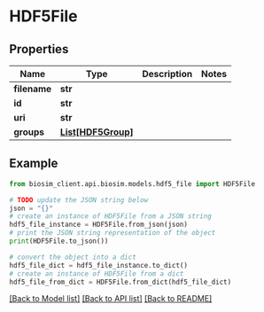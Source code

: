 # HDF5File

## Properties

| Name         | Type                                | Description | Notes |
| ------------ | ----------------------------------- | ----------- | ----- |
| **filename** | **str**                             |             |
| **id**       | **str**                             |             |
| **uri**      | **str**                             |             |
| **groups**   | [**List[HDF5Group]**](HDF5Group.md) |             |

## Example

```python
from biosim_client.api.biosim.models.hdf5_file import HDF5File

# TODO update the JSON string below
json = "{}"
# create an instance of HDF5File from a JSON string
hdf5_file_instance = HDF5File.from_json(json)
# print the JSON string representation of the object
print(HDF5File.to_json())

# convert the object into a dict
hdf5_file_dict = hdf5_file_instance.to_dict()
# create an instance of HDF5File from a dict
hdf5_file_from_dict = HDF5File.from_dict(hdf5_file_dict)
```

[[Back to Model list]](../README.md#documentation-for-models) [[Back to API list]](../README.md#documentation-for-api-endpoints) [[Back to README]](../README.md)

